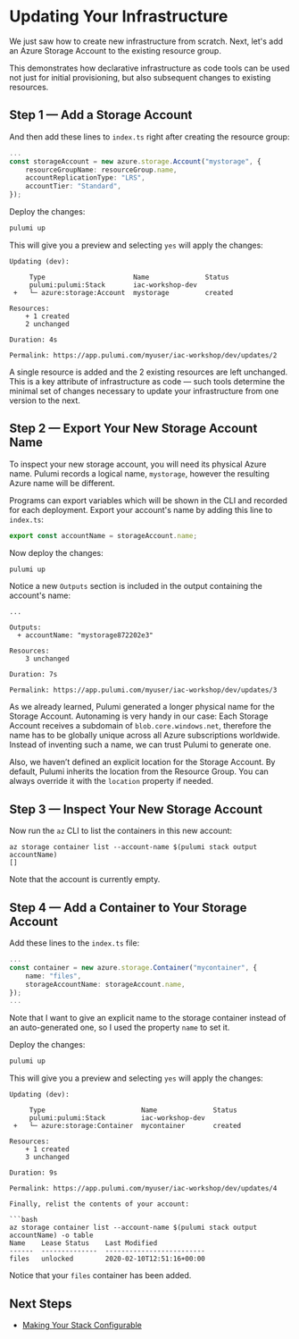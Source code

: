 # Updating Your Infrastructure

We just saw how to create new infrastructure from scratch. Next, let's add an Azure Storage Account to the existing resource group.

This demonstrates how declarative infrastructure as code tools can be used not just for initial provisioning, but also subsequent changes to existing resources.

## Step 1 &mdash; Add a Storage Account

And then add these lines to `index.ts` right after creating the resource group:

```ts
...
const storageAccount = new azure.storage.Account("mystorage", {
    resourceGroupName: resourceGroup.name,
    accountReplicationType: "LRS",
    accountTier: "Standard",
});
```

Deploy the changes:

```bash
pulumi up
```

This will give you a preview and selecting `yes` will apply the changes:

```
Updating (dev):

     Type                      Name              Status
     pulumi:pulumi:Stack       iac-workshop-dev
 +   └─ azure:storage:Account  mystorage         created

Resources:
    + 1 created
    2 unchanged

Duration: 4s

Permalink: https://app.pulumi.com/myuser/iac-workshop/dev/updates/2
```

A single resource is added and the 2 existing resources are left unchanged. This is a key attribute of infrastructure as code &mdash; such tools determine the minimal set of changes necessary to update your infrastructure from one version to the next.

## Step 2 &mdash; Export Your New Storage Account Name

To inspect your new storage account, you will need its physical Azure name. Pulumi records a logical name, `mystorage`, however the resulting Azure name will be different.

Programs can export variables which will be shown in the CLI and recorded for each deployment. Export your account's name by adding this line to `index.ts`:

```ts
export const accountName = storageAccount.name;
```

Now deploy the changes:

```bash
pulumi up
```

Notice a new `Outputs` section is included in the output containing the account's name:

```
...

Outputs:
  + accountName: "mystorage872202e3"

Resources:
    3 unchanged

Duration: 7s

Permalink: https://app.pulumi.com/myuser/iac-workshop/dev/updates/3
```

As we already learned, Pulumi generated a longer physical name for the Storage Account. Autonaming is very handy in our case: Each Storage Account receives a subdomain of `blob.core.windows.net`, therefore the name has to be globally unique across all Azure subscriptions worldwide. Instead of inventing such a name, we can trust Pulumi to generate one.

Also, we haven’t defined an explicit location for the Storage Account. By default, Pulumi inherits the location from the Resource Group. You can always override it with the `location` property if needed.

## Step 3 &mdash; Inspect Your New Storage Account

Now run the `az` CLI to list the containers in this new account:

```
az storage container list --account-name $(pulumi stack output accountName)
[]
```

Note that the account is currently empty.

## Step 4 &mdash; Add a Container to Your Storage Account

Add these lines to the `index.ts` file:

```ts
...
const container = new azure.storage.Container("mycontainer", {
    name: "files",
    storageAccountName: storageAccount.name,
});
...
```

Note that I want to give an explicit name to the storage container instead of an auto-generated one, so I used the property `name` to set it.

Deploy the changes:

```bash
pulumi up
```

This will give you a preview and selecting `yes` will apply the changes:

```
Updating (dev):

     Type                        Name              Status
     pulumi:pulumi:Stack         iac-workshop-dev
 +   └─ azure:storage:Container  mycontainer       created

Resources:
    + 1 created
    3 unchanged

Duration: 9s

Permalink: https://app.pulumi.com/myuser/iac-workshop/dev/updates/4

Finally, relist the contents of your account:

```bash
az storage container list --account-name $(pulumi stack output accountName) -o table
Name    Lease Status    Last Modified
------  --------------  -------------------------
files   unlocked        2020-02-10T12:51:16+00:00
```

Notice that your `files` container has been added.

## Next Steps

* [Making Your Stack Configurable](./05-making-your-stack-configurable.md)

